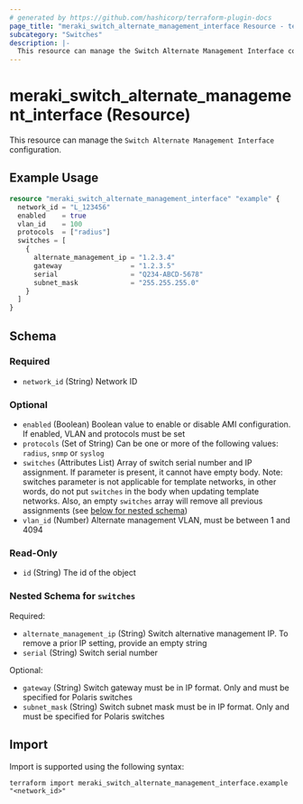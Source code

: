 ```yaml
---
# generated by https://github.com/hashicorp/terraform-plugin-docs
page_title: "meraki_switch_alternate_management_interface Resource - terraform-provider-meraki"
subcategory: "Switches"
description: |-
  This resource can manage the Switch Alternate Management Interface configuration.
---
```


# meraki_switch_alternate_management_interface (Resource)

This resource can manage the `Switch Alternate Management Interface` configuration.

## Example Usage

```terraform
resource "meraki_switch_alternate_management_interface" "example" {
  network_id = "L_123456"
  enabled    = true
  vlan_id    = 100
  protocols  = ["radius"]
  switches = [
    {
      alternate_management_ip = "1.2.3.4"
      gateway                 = "1.2.3.5"
      serial                  = "Q234-ABCD-5678"
      subnet_mask             = "255.255.255.0"
    }
  ]
}
```

<!-- schema generated by tfplugindocs -->
## Schema

### Required

- `network_id` (String) Network ID

### Optional

- `enabled` (Boolean) Boolean value to enable or disable AMI configuration. If enabled, VLAN and protocols must be set
- `protocols` (Set of String) Can be one or more of the following values: `radius`, `snmp` or `syslog`
- `switches` (Attributes List) Array of switch serial number and IP assignment. If parameter is present, it cannot have empty body. Note: switches parameter is not applicable for template networks, in other words, do not put `switches` in the body when updating template networks. Also, an empty `switches` array will remove all previous assignments (see [below for nested schema](#nestedatt--switches))
- `vlan_id` (Number) Alternate management VLAN, must be between 1 and 4094

### Read-Only

- `id` (String) The id of the object

<a id="nestedatt--switches"></a>
### Nested Schema for `switches`

Required:

- `alternate_management_ip` (String) Switch alternative management IP. To remove a prior IP setting, provide an empty string
- `serial` (String) Switch serial number

Optional:

- `gateway` (String) Switch gateway must be in IP format. Only and must be specified for Polaris switches
- `subnet_mask` (String) Switch subnet mask must be in IP format. Only and must be specified for Polaris switches

## Import

Import is supported using the following syntax:

```shell
terraform import meraki_switch_alternate_management_interface.example "<network_id>"
```
